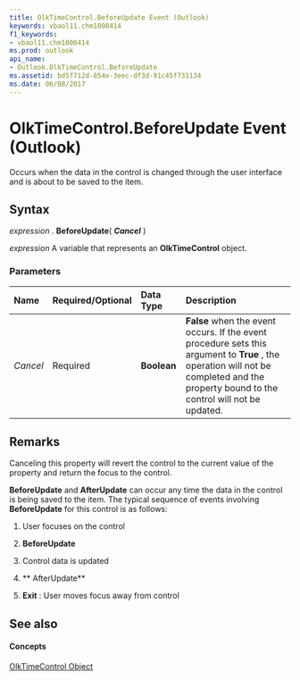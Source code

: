 ```yaml
---
title: OlkTimeControl.BeforeUpdate Event (Outlook)
keywords: vbaol11.chm1000414
f1_keywords:
- vbaol11.chm1000414
ms.prod: outlook
api_name:
- Outlook.OlkTimeControl.BeforeUpdate
ms.assetid: bd5f712d-854e-3eec-df3d-91c45f731134
ms.date: 06/08/2017
---
```



# OlkTimeControl.BeforeUpdate Event (Outlook)

Occurs when the data in the control is changed through the user interface and is about to be saved to the item. 


## Syntax

 _expression_ . **BeforeUpdate**( **_Cancel_** )

 _expression_ A variable that represents an **OlkTimeControl** object.


### Parameters



|**Name**|**Required/Optional**|**Data Type**|**Description**|
|:-----|:-----|:-----|:-----|
| _Cancel_|Required| **Boolean**| **False** when the event occurs. If the event procedure sets this argument to **True** , the operation will not be completed and the property bound to the control will not be updated.|

## Remarks

Canceling this property will revert the control to the current value of the property and return the focus to the control.

 **BeforeUpdate** and **AfterUpdate** can occur any time the data in the control is being saved to the item. The typical sequence of events involving **BeforeUpdate** for this control is as follows:


1. User focuses on the control
    
2.  **BeforeUpdate**
    
3. Control data is updated
    
4.  ** AfterUpdate**
    
5.  **Exit** : User moves focus away from control
    



## See also


#### Concepts


[OlkTimeControl Object](Outlook.OlkTimeControl.md)

